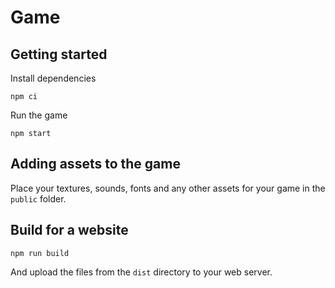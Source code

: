 # Game

## Getting started

Install dependencies

```shell
npm ci
```

Run the game

```shell
npm start
```

## Adding assets to the game

Place your textures, sounds, fonts and any other assets for your game in the `public` folder.

## Build for a website

```shell
npm run build
```

And upload the files from the `dist` directory to your web server.
